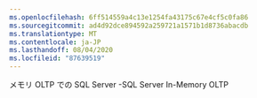 ```yaml
---
ms.openlocfilehash: 6ff514559a4c13e1254fa43175c67e4cf5c0fa86
ms.sourcegitcommit: ad4d92dce894592a259721a1571b1d8736abacdb
ms.translationtype: MT
ms.contentlocale: ja-JP
ms.lasthandoff: 08/04/2020
ms.locfileid: "87639519"
---
```

<span data-ttu-id="d4f95-101">メモリ OLTP での SQL Server \-</span><span class="sxs-lookup"><span data-stu-id="d4f95-101">SQL Server In\-Memory OLTP</span></span>
